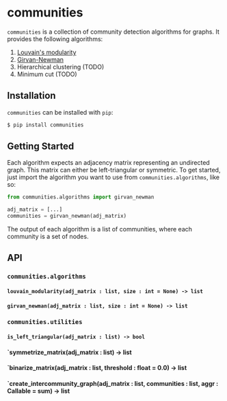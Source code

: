 # communities

`communities` is a collection of community detection algorithms for graphs. It provides the following algorithms:

1. [Louvain's modularity](https://en.wikipedia.org/wiki/Louvain_modularity)
2. [Girvan-Newman](https://en.wikipedia.org/wiki/Girvan%E2%80%93Newman_algorithm)
3. Hierarchical clustering (TODO)
4. Minimum cut (TODO)

## Installation

`communities` can be installed with `pip`:

```bash
$ pip install communities
```

## Getting Started

Each algorithm expects an adjacency matrix representing an undirected graph. This matrix can either be left-triangular or symmetric. To get started, just import the algorithm you want to use from `communities.algorithms`, like so:

```python
from communities.algorithms import girvan_newman

adj_matrix = [...]
communities = girvan_newman(adj_matrix)
```

The output of each algorithm is a list of communities, where each community is a set of nodes.

## API

### `communities.algorithms`

#### `louvain_modularity(adj_matrix : list, size : int = None) -> list`

#### `girvan_newman(adj_matrix : list, size : int = None) -> list`

### `communities.utilities`

#### `is_left_triangular(adj_matrix : list) -> bool`

#### `symmetrize_matrix(adj_matrix : list) -> list

#### `binarize_matrix(adj_matrix : list, threshold : float = 0.0) -> list

#### `create_intercommunity_graph(adj_matrix : list, communities : list, aggr : Callable = sum) -> list